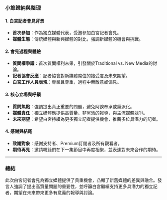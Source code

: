 ### 小節歸納與整理

#### 1. **白宮記者會見背景**
   - **首次參加**：作為獨立媒體代表，受邀參加白宮記者會見。
   - **媒體生態**：傳統媒體與新興媒體的對比，強調新媒體的機會與挑戰。

#### 2. **會見過程與體驗**
   - **質問權爭議**：首次質問權利未果，引發關於Traditional vs. New Media的討論。
   - **記者協會反應**：記者協會對新媒體席位的接受度及未來期望。
   - **白宮工作人員表現**：專業且尊重，過程中無敵意或偏見。

#### 3. **核心立場與呼籲**
   - **質問焦點**：強調提出真正重要的問題，避免阿諛奉承或黨派化。
   - **媒體責任**：獨立媒體應提供高質量、非黨派的報導，與主流媒體競爭。
   - **未來期望**：希望白宮持續為更多獨立記者提供機會，推薦多位具潛力的記者。

#### 4. **感謝與結尾**
   - **致謝對象**：感謝支持者、Premium訂閱者及所有觀看者。
   - **期待再見**：邀請粉絲們在下一集節目中再度相聚，並表達對未來合作的期待。

---

### 總結
此次白宮記者會見為獨立媒體提供了貴重機會，凸顯了新舊媒體的差異與融合。發言人強調了提出高質量問題的重要性，並呼籲白宮繼續支持更多具潛力的獨立記者，期望在未來帶來更多有意義的報導與討論。